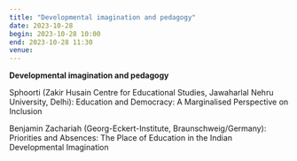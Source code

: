 ```yaml
---
title: "Developmental imagination and pedagogy"
date: 2023-10-28
begin: 2023-10-28 10:00
end: 2023-10-28 11:30
venue:
---
```


**Developmental imagination and pedagogy**

Sphoorti (Zakir Husain Centre for Educational Studies, Jawaharlal Nehru University, Delhi): Education and Democracy: A Marginalised Perspective on Inclusion

Benjamin Zachariah (Georg-Eckert-Institute, Braunschweig/Germany): Priorities and Absences: The Place of Education in the Indian Developmental Imagination 


